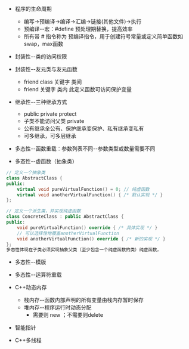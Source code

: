 
- 程序的生命周期
	- 编写->预编译->编译->汇编->链接(其他文件)->执行
	- 预编译--宏：#define  预处理期替换，提高效率
	- 所有带 # 指令称为 预编译指令，用于创建符号常量或定义简单函数如 swap，max函数
- 封装性--类的访问权限
- 封装性--友元类与友元函数
	- friend class 关键字 类间
	- friend 关键字 类内 此定义函数可访问保护变量

- 继承性--三种继承方式
	- public private protect 
	- 子类不能访问父类 private
	- 公有继承全公有、保护继承变保护、私有继承变私有
	- 可多继承，可多层继承
- 多态性--函数重载：参数列表不同--参数类型或数量需要不同
- 多态性--虚函数（抽象类）
``` C++
// 定义一个抽象类
class AbstractClass {
public:
    virtual void pureVirtualFunction() = 0; // 纯虚函数
    virtual void anotherVirtualFunction() { /* 默认实现 */ }
};

// 定义一个派生类，并实现纯虚函数
class ConcreteClass : public AbstractClass {
public:
    void pureVirtualFunction() override { /* 具体实现 */ }
    // 可以选择性地覆盖anotherVirtualFunction
    void anotherVirtualFunction() override { /* 新的实现 */ }
};
多态性体现在子类必须实现抽象父类（至少包含一个纯虚函数的类）纯虚函数，
```
- 多态性--模版
- 多态性--运算符重载


- C++动态内存
	- 栈内存--函数内部声明的所有变量由栈内存暂时保存
	- 堆内存--程序运行时动态分配
		- 需要则 new ；不需要则delete
- 智能指针

- C++多线程